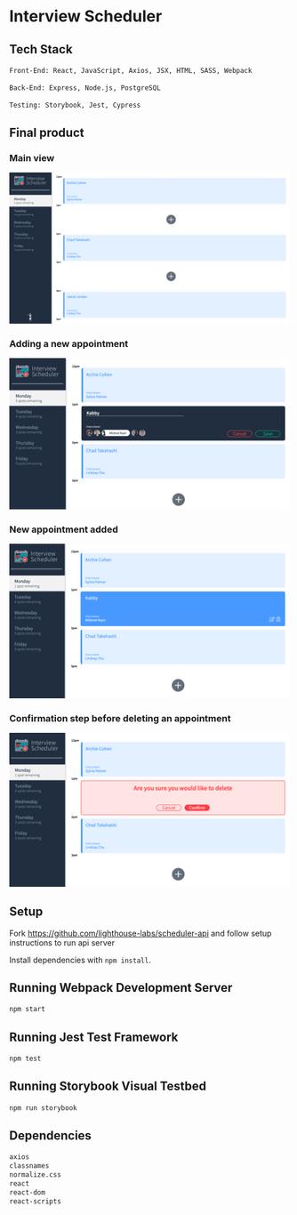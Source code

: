# Interview Scheduler

## Tech Stack

```sh
Front-End: React, JavaScript, Axios, JSX, HTML, SASS, Webpack
```

```sh
Back-End: Express, Node.js, PostgreSQL
```

```sh
Testing: Storybook, Jest, Cypress
```

## Final product

### Main view
!["Main appointments view"](docs/appointment-view.png)

### Adding a new appointment
!["Adding new appointment"](docs/add-new-appointment.png)

### New appointment added
!["View of the newly added appointment"](docs/new-appointment-added.png)

### Confirmation step before deleting an appointment
!["Confirmation before deleting appointment"](docs/confirmation-step.png)


## Setup

Fork https://github.com/lighthouse-labs/scheduler-api and follow setup instructions to run api server

Install dependencies with `npm install`.

## Running Webpack Development Server

```sh
npm start
```

## Running Jest Test Framework

```sh
npm test
```

## Running Storybook Visual Testbed

```sh
npm run storybook
```

## Dependencies
    axios
    classnames
    normalize.css
    react
    react-dom
    react-scripts
